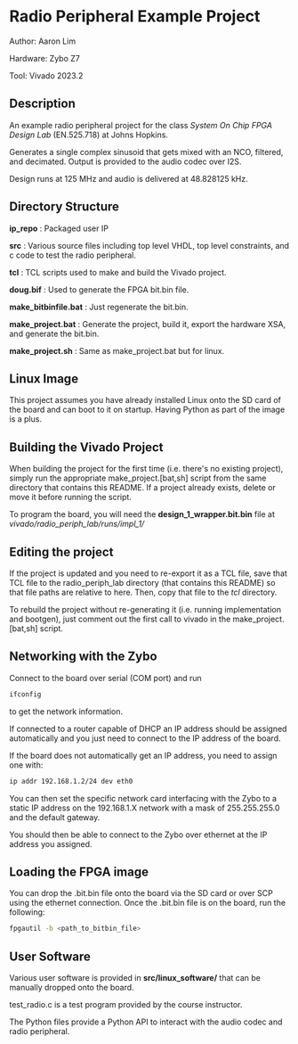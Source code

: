 # Radio Peripheral Example Project

Author: Aaron Lim

Hardware: Zybo Z7

Tool: Vivado 2023.2

## Description

An example radio peripheral project for the class _System On Chip FPGA Design Lab_ (EN.525.718) at
Johns Hopkins.

Generates a single complex sinusoid that gets mixed with an NCO, filtered, and decimated. Output is provided to the audio codec over I2S.

Design runs at 125 MHz and audio is delivered at 48.828125 kHz.

## Directory Structure

**ip_repo** : Packaged user IP

**src** : Various source files including top level VHDL, top level constraints, and c code to test the radio peripheral.

**tcl** : TCL scripts used to make and build the Vivado project.

**doug.bif** : Used to generate the FPGA bit.bin file.

**make_bitbinfile.bat** : Just regenerate the bit.bin.

**make_project.bat** : Generate the project, build it, export the hardware XSA, and generate the bit.bin.

**make_project.sh** : Same as make_project.bat but for linux.

## Linux Image

This project assumes you have already installed Linux onto the SD card of the board and can boot to it on startup. Having Python as part of the image is a plus.

## Building the Vivado Project

When building the project for the first time (i.e. there's no existing project), simply run the appropriate make_project.[bat,sh] script from the same directory that contains this README. If a project already exists, delete or move it before running the script.

To program the board, you will need the **design_1_wrapper.bit.bin** file at *vivado/radio_periph_lab/runs/impl_1/*

## Editing the project

If the project is updated and you need to re-export it as a TCL file, save that TCL file to the radio_periph_lab directory (that contains this README) so that file paths are relative to here. Then, copy that file to the *tcl* directory.

To rebuild the project without re-generating it (i.e. running implementation and bootgen), just comment out the first call to vivado in the make_project.[bat,sh] script.

## Networking with the Zybo

Connect to the board over serial (COM port) and run

```bash
ifconfig
```

to get the network information.

If connected to a router capable of DHCP an IP address should be assigned automatically and you just need to connect to the IP address of the board.

If the board does not automatically get an IP address, you need to assign one with:

```bash
ip addr 192.168.1.2/24 dev eth0
```

You can then set the specific network card interfacing with the Zybo to a static IP address on the 192.168.1.X network with a mask of 255.255.255.0 and the default gateway.

You should then be able to connect to the Zybo over ethernet at the IP address you assigned.

## Loading the FPGA image

You can drop the .bit.bin file onto the board via the SD card or over SCP using the ethernet connection. Once the .bit.bin file is on the board, run the following:

```bash
fpgautil -b <path_to_bitbin_file>
```

## User Software

Various user software is provided in **src/linux_software/** that can be manually dropped onto the board.

test_radio.c is a test program provided by the course instructor.

The Python files provide a Python API to interact with the audio codec and radio peripheral.
